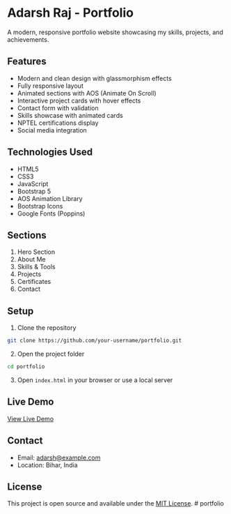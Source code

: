# Adarsh Raj - Portfolio

A modern, responsive portfolio website showcasing my skills, projects, and achievements.

## Features

- Modern and clean design with glassmorphism effects
- Fully responsive layout
- Animated sections with AOS (Animate On Scroll)
- Interactive project cards with hover effects
- Contact form with validation
- Skills showcase with animated cards
- NPTEL certifications display
- Social media integration

## Technologies Used

- HTML5
- CSS3
- JavaScript
- Bootstrap 5
- AOS Animation Library
- Bootstrap Icons
- Google Fonts (Poppins)

## Sections

1. Hero Section
2. About Me
3. Skills & Tools
4. Projects
5. Certificates
6. Contact

## Setup

1. Clone the repository
```bash
git clone https://github.com/your-username/portfolio.git
```

2. Open the project folder
```bash
cd portfolio
```

3. Open `index.html` in your browser or use a local server

## Live Demo

[View Live Demo](https://your-username.github.io/portfolio)

## Contact

- Email: adarsh@example.com
- Location: Bihar, India

## License

This project is open source and available under the [MIT License](LICENSE). #   p o r t f o l i o  
 